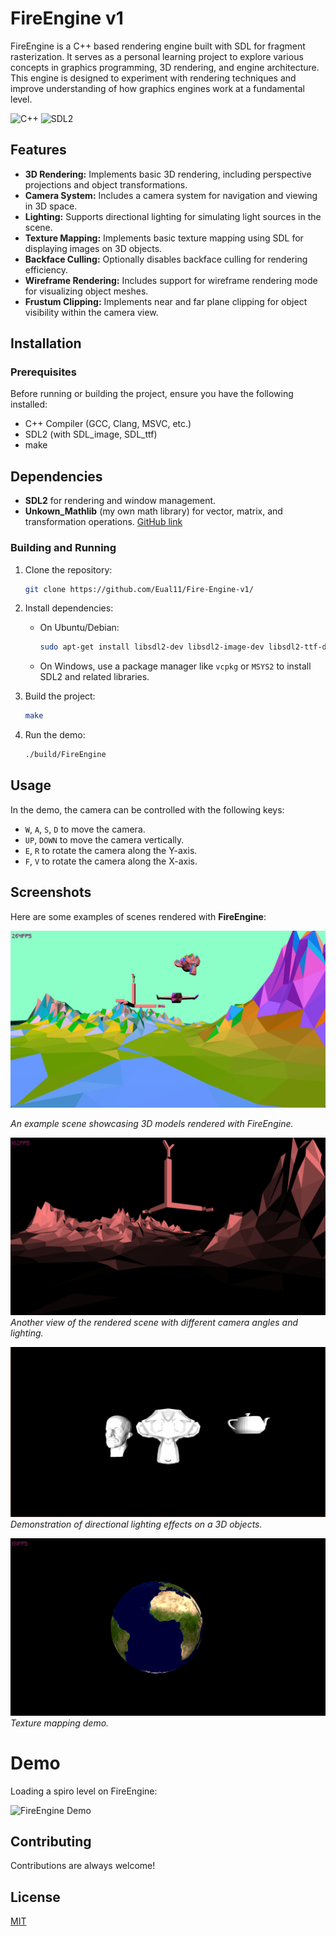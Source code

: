 
# FireEngine v1
FireEngine is a C++ based rendering engine built with SDL for fragment rasterization. It serves as a personal learning project to explore various concepts in graphics programming, 3D rendering, and engine architecture. This engine is designed to experiment with rendering techniques and improve understanding of how graphics engines work at a fundamental level.

![C++](https://img.shields.io/badge/C%2B%2B-%231572B6.svg?style=flat&logo=c%2B%2B&logoColor=white)
![SDL2](https://img.shields.io/badge/SDL2-%2333CCFF.svg?style=flat&logo=SDL&logoColor=white)

## Features

- **3D Rendering:** Implements basic 3D rendering, including perspective projections and object transformations.
- **Camera System:** Includes a camera system for navigation and viewing in 3D space.
- **Lighting:** Supports directional lighting for simulating light sources in the scene.
- **Texture Mapping:** Implements basic texture mapping using SDL for displaying images on 3D objects.
- **Backface Culling:** Optionally disables backface culling for rendering efficiency.
- **Wireframe Rendering:** Includes support for wireframe rendering mode for visualizing object meshes.
- **Frustum Clipping:** Implements near and far plane clipping for object visibility within the camera view.


## Installation

### Prerequisites
Before running or building the project, ensure you have the following installed:
- C++ Compiler (GCC, Clang, MSVC, etc.)
- SDL2 (with SDL_image, SDL_ttf)
- make
## Dependencies
- **SDL2** for rendering and window management.
- **Unkown_Mathlib** (my own math library) for vector, matrix, and transformation operations. [GitHub link](https://github.com/Eual11/Unkown_Mathlib)
### Building and Running

1. Clone the repository:
    ```bash
    git clone https://github.com/Eual11/Fire-Engine-v1/
    ```

2. Install dependencies:
    - On Ubuntu/Debian:
      ```bash
      sudo apt-get install libsdl2-dev libsdl2-image-dev libsdl2-ttf-dev
      ```

    - On Windows, use a package manager like `vcpkg` or `MSYS2` to install SDL2 and related libraries.

3. Build the project:
    ```bash
    make
    ```

4. Run the demo:
    ```bash
    ./build/FireEngine
    ```
## Usage
In the demo, the camera can be controlled with the following keys:
- `W`, `A`, `S`, `D` to move the camera.
- `UP`, `DOWN` to move the camera vertically.
- `E`, `R` to rotate the camera along the Y-axis.
- `F`, `V` to rotate the camera along the X-axis.


## Screenshots

Here are some examples of scenes rendered with **FireEngine**:

![Rendering Example 1](./snapshots/5-29-2024/Screenshot%202024-05-29%20014928.png)

*An example scene showcasing 3D models rendered with FireEngine.*

![Rendering Example 2](./snapshots/5-29-2024/Screenshot%202024-05-29%20011831.png)
*Another view of the rendered scene with different camera angles and lighting.*

![Lighting and Shadows](./snapshots/5-29-2024/Screenshot%202024-12-04%20120849.png)
*Demonstration of directional lighting effects on a 3D objects.*

![Texturing objects](./snapshots/6-5-2024/Screenshot%202024-06-05%20005736.png)
*Texture mapping demo.*

# Demo
Loading a spiro level on FireEngine:

![FireEngine Demo](./snapshots/demo_vids/demo.gif)


## Contributing

Contributions are always welcome!



## License

[MIT](https://choosealicense.com/licenses/mit/)

